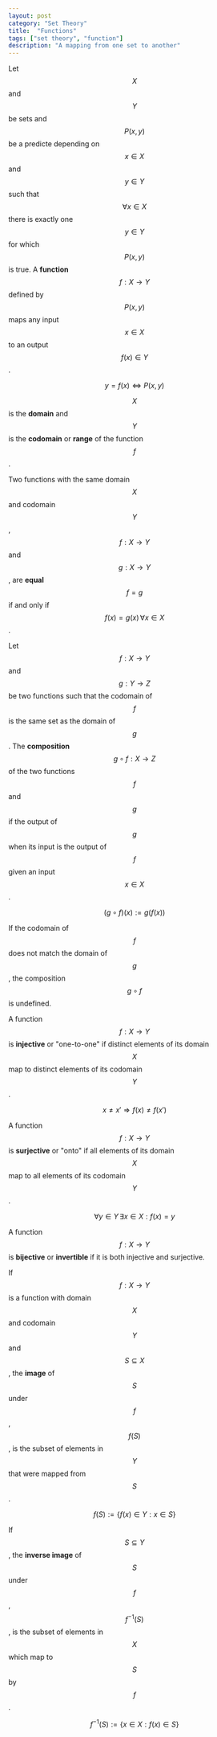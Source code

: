 ```yaml
---
layout: post
category: "Set Theory"
title:  "Functions"
tags: ["set theory", "function"]
description: "A mapping from one set to another"
---
```


Let $$X$$ and $$Y$$ be sets and $$P(x,y)$$ be a predicte depending on $$x \in X$$ and $$y \in Y$$ such that $$\forall x \in X$$ there is exactly one $$y \in Y$$ for which $$P(x,y)$$ is true. A **function** $$f : X \rightarrow Y$$ defined by $$P(x,y)$$ maps any input $$x \in X$$ to an output $$f(x) \in Y$$.

$$y=f(x) \Longleftrightarrow P(x,y)$$

$$X$$ is the **domain** and $$Y$$ is the **codomain** or **range** of the function $$f$$.

Two functions with the same domain $$X$$ and codomain $$Y$$, $$f : X \rightarrow Y$$ and $$g : X \rightarrow Y$$, are **equal** $$f=g$$ if and only if $$f(x)=g(x)\, \forall x \in X$$.

Let $$f : X \rightarrow Y$$ and $$g : Y \rightarrow Z$$ be two functions such that the codomain of $$f$$ is the same set as the domain of $$g$$. The **composition** $$g \circ f : X \rightarrow Z$$ of the two functions $$f$$ and $$g$$ if the output of $$g$$ when its input is the output of $$f$$ given an input $$x \in X$$.

$$(g \circ f)(x) := g\left(f(x)\right)$$

If the codomain of $$f$$ does not match the domain of $$g$$, the composition $$g \circ f$$ is undefined.

A function $$f: X \rightarrow Y$$ is **injective** or "one-to-one" if distinct elements of its domain $$X$$ map to distinct elements of its codomain $$Y$$.

$$ x \neq x' \Longrightarrow f(x) \neq f(x')$$

A function $$f: X \rightarrow Y$$ is **surjective** or "onto" if all elements of its domain $$X$$ map to all elements of its codomain $$Y$$.

$$ \forall y \in Y \, \exists x \in X : f(x) = y$$

A function $$f: X \rightarrow Y$$ is **bijective** or **invertible** if it is both injective and surjective.

If $$f: X \rightarrow Y$$ is a function with domain $$X$$ and codomain $$Y$$ and $$S \subseteq X$$, the **image** of $$S$$ under $$f$$, $$f(S)$$, is the subset of elements in $$Y$$ that were mapped from $$S$$.

$$f(S) := \{f(x) \in Y : x \in S\} $$

If $$S \subseteq Y$$, the **inverse image** of $$S$$ under $$f$$, $$f^{-1}(S)$$, is the subset of elements in $$X$$ which map to $$S$$ by $$f$$.

$$f^{-1}(S) := \{x \in X : f(x) \in S\} $$
